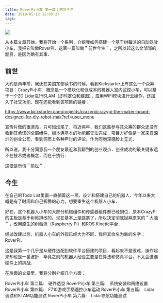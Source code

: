 ```yaml
---
title: RoverPi小车 第一篇：前世今生
date: 2019-05-12 12:00:27
tags:
---
```


![](https://paper-attachments.dropbox.com/s_D06B0A48F9F7B21BB6EB7FC0C5CB18F4351C5400E5B74E225976699118CDB995_1557699404971_roverpi.JPG)


从本篇文章开始，我将开始一个系列，介绍我如何搭建一个基于树莓派的自动驾驶小车，我把它叫做RoverPi．这第一篇叫做＂前世今生＂，之所以起这么文邹邹的题目，是因为确有其事．

<!--more-->

## 前世

大约是两年前，我还在美国东部读书的时候，看到Kickstarter上有这么一个众筹项目：CrazyPi小车．概念是一个模块化和低成本的机器人室内监控小车，可以基于一个2D Lidar进行SLAM（即时定位和建图），应用WIFI模块进行云操作，还加入了社交功能．现在还能看到该项目的链接：


https://www.kickstarter.com/projects/crazypi/crazypi-the-maker-board-designed-for-diy-robot-mak?ref=user_menu


宣传片做的很漂亮，只可惜烂尾了．将近两年，我们这些参与其众筹的群众还没有收到其承诺的全部组件．根本连基本的功能都无法完成．项目方好像是一家来自深圳的创业公司．看到网页上各种声讨的评论，作为同胞深感脸上无光．

所以说，我十分同意我一个朋友最近和我聊到的创业观点．创业成功的最关键永远不在技术或者概念，而在于执行．

这便是所谓＂前世＂．


## 今生

在自己的Todo List里面一直躺着这一项，设计和搭建自己的机器人．今年以来大概是有了时间和自己折腾的心力，想要重生这个机器人小车．

好在，这个机器人小车的大部分机械组件和传感器组件都已经到位．原本CrazyPi的主板是基于树莓排改的，现在基本上是跳票了，所以决定彻底抛弃原来的＂大脑＂，改用原生的树莓派（Raspberry Pi）和ROS Kinetic平台．

经过改建以后，机器人小车的外观已经大为不同．我将其命名为新的名字：RoverPi．

这是我第一个几乎是从硬件选配到软件平台搭建的项目，看起来不是很难，操作起来却也是一番波折．毕竟之前的机器人经验主要是在算法和仿真平台，不太会遭遇硬件上的挑战．

在后面的文章里，我将分别介绍几个方面：

RoverPi小车 第二篇:　硬件选型
RoverPi小车 第三篇:　系统安装和网络设置
RoverPi小车 第四篇:　F710游戏手柄遥控小车运动
RoverPi小车 第五篇:　Lidar调试和SLAM功能测试
RoverPi小车 第六篇:　Lidar导航功能测试
